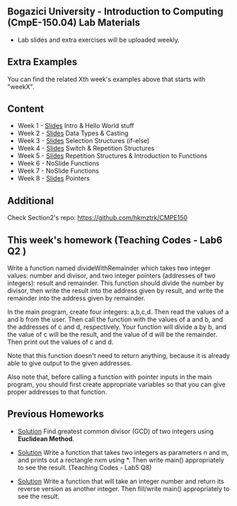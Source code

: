 ## Bogazici University - Introduction to Computing (CmpE-150.04) Lab Materials

- Lab slides and extra exercises will be uploaded weekly.

## Extra Examples
You can find the related Xth week's examples above that starts with "weekX".

## Content
* Week 1 - [Slides](https://github.com/melsener/cmpe150/blob/master/slides/week1.pdf) Intro & Hello World stuff
* Week 2 -  [Slides](https://github.com/melsener/cmpe150/blob/master/slides/week2.pdf) Data Types & Casting
* Week 3 - [Slides](https://github.com/melsener/cmpe150/blob/master/slides/week3.pdf) Selection Structures (if-else)
* Week 4 - [Slides](https://github.com/melsener/cmpe150/blob/master/slides/week4.pdf) Switch & Repetition Structures
* Week 5 - [Slides](https://github.com/melsener/cmpe150/blob/master/slides/week5.pdf) Repetition Structures & Introduction to Functions
* Week 6 - NoSlide Functions
* Week 7 - NoSlide Functions
* Week 8 - [Slides](https://github.com/melsener/cmpe150/blob/master/slides/week8.pdf) Pointers

## Additional
Check Section2's repo: https://github.com/hkmztrk/CMPE150

## This week's homework (Teaching Codes - Lab6 Q2 )
Write a function named divideWithRemainder which takes two integer values: number and divisor, and two integer pointers (addresses of two integers): result and remainder. This function should divide the number by divisor, then write the result into the address given by result, and write the remainder into the address given by remainder.

In the main program, create four integers: a,b,c,d. Then read the values of a and b from the user. Then call the function with the values of a and b, and the addresses of c and d, respectively. Your function will divide a by b, and the value of c will be the result, and the value of d will be the remainder. Then print out the values of c and d.

Note that this function doesn't need to return anything, because it is already able to give output to the given addresses.

Also note that, before calling a function with pointer inputs in the main program, you should first create appropriate variables so that you can give proper addresses to that function.

## Previous Homeworks
* [Solution](https://github.com/melsener/cmpe150/blob/master/week5_hw_solution.c) Find greatest common divisor (GCD) of two integers using **Euclidean Method**.

* [Solution](https://github.com/melsener/cmpe150/blob/master/week6_hw_solution.c) Write a function that takes two integers as parameters n and m, and prints out a rectangle nxm using \*. Then write main() appropriately to see the result. (Teaching Codes - Lab5 Q8)

* [Solution](https://github.com/melsener/cmpe150/blob/master/week7_hw_solution.c) Write a function that will take an integer number and return its reverse version as another integer. Then fill/write main() appropriately to see the result.
